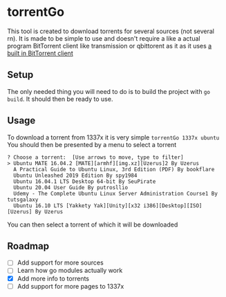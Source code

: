 # torrentGo
This tool is created to download torrents for several sources (not several rn). It is made to be simple to use and doesn't require a like a actual program BitTorrent client like transmission or qbittorent as it as it uses [a built in BitTorrent client](https://github.com/anacrolix/torrent) 

## Setup
The only needed thing you will need to do is to build the project with `go build`. It should then be ready to use.

## Usage
To download a torrent from 1337x it is very simple
`torrentGo 1337x ubuntu`
You should then be presented by a menu to select a torrent
```
? Choose a torrent:  [Use arrows to move, type to filter]
> Ubuntu MATE 16.04.2 [MATE][armhf][img.xz][Uzerus]2 By Uzerus
  A Practical Guide to Ubuntu Linux, 3rd Edition (PDF) By bookflare
  Ubuntu Unleashed 2019 Edition By spy1984
  Ubuntu 16.04.1 LTS Desktop 64-bit By SeuPirate
  Ubuntu 20.04 User Guide By putrosllio
  Udemy - The Complete Ubuntu Linux Server Administration Course1 By tutsgalaxy
  Ubuntu 16.10 LTS [Yakkety Yak][Unity][x32 i386][Desktop][ISO][Uzerus] By Uzerus
```
You can then select a torrent of which it will be downloaded

## Roadmap
- [ ] Add support for more sources
- [ ] Learn how go modules actually work
- [x] Add more info to torrents
- [ ] Add support for more pages to 1337x
